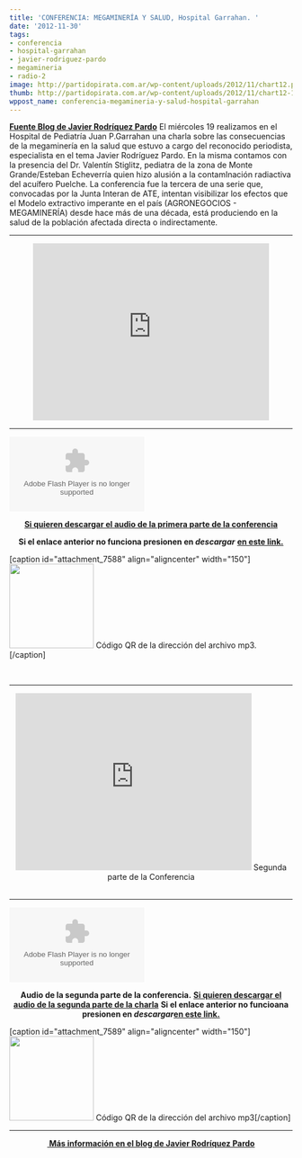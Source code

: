 ```yaml
---
title: 'CONFERENCIA: MEGAMINERÍA Y SALUD, Hospital Garrahan. '
date: '2012-11-30'
tags:
- conferencia
- hospital-garrahan
- javier-rodriguez-pardo
- megamineria
- radio-2
image: http://partidopirata.com.ar/wp-content/uploads/2012/11/chart12.png
thumb: http://partidopirata.com.ar/wp-content/uploads/2012/11/chart12-115x115.png
wppost_name: conferencia-megamineria-y-salud-hospital-garrahan
---
```


<strong><a href="http://rodriguezpardo.blogspot.com.ar/2012/09/resena-sobre-conferencia-megamineria-y.html" target="_blank">Fuente Blog de Javier Rodríquez Pardo</a></strong>
El miércoles 19 realizamos en el Hospital de Pediatría Juan P.Garrahan una charla sobre las consecuencias de la megaminería en la salud que estuvo a cargo del reconocido periodista, especialista en el tema Javier Rodríguez Pardo. En la misma contamos con la presencia del Dr. Valentín Stiglitz, pediatra de la zona de Monte Grande/Esteban Echeverría quien hizo alusión a la contamInación radiactiva del acuífero Puelche. La conferencia fue la tercera de una serie que, convocadas por la Junta Interan de ATE, intentan visibilizar los efectos que el Modelo extractivo imperante en el país (AGRONEGOCIOS - MEGAMINERÍA) desde hace más de una década, está produciendo en la salud de la población afectada directa o indirectamente.

<hr />

<center>
<iframe src="http://www.youtube.com/embed/rkXbYZCjiFY" frameborder="0" width="420" height="315"></iframe></center>

<hr />

<object id="player1613318" width="240" height="133" classid="clsid:d27cdb6e-ae6d-11cf-96b8-444553540000" codebase="http://download.macromedia.com/pub/shockwave/cabs/flash/swflash.cab#version=6,0,40,0"><param name="AllowScriptAccess" value="always" /><param name="allowFullScreen" value="true" /><param name="wmode" value="transparent" /><param name="src" value="http://www.ivoox.com/playerivoox_ee_1613318_1.html" /><param name="allowfullscreen" value="true" /><param name="allowscriptaccess" value="always" /><embed id="player1613318" width="240" height="133" type="application/x-shockwave-flash" src="http://www.ivoox.com/playerivoox_ee_1613318_1.html" AllowScriptAccess="always" allowFullScreen="true" wmode="transparent" allowfullscreen="true" allowscriptaccess="always" /></object>
<p style="text-align: center;"><strong><a href="http://www.ivoox.com/charla-megamineria-y-salud-htal-garrahan-javier_md_1613318_1.mp3" target="_blank">Si quieren descargar el audio de la primera parte de la conferencia</a></strong></p>
<p style="text-align: center;"><strong>Si el enlace anterior no funciona presionen en <em>descargar</em></strong>
<strong> <a href="http://www.ivoox.com/charla-megamineria-y-salud-htal-garrahan-javier-audios-mp3_rf_1613318_1.html" target="_blank">en este link.</a></strong></p>


[caption id="attachment_7588" align="aligncenter" width="150"]<a href="http://partidopirata.com.ar/wp-content/uploads/2012/11/chart12.png"><img class="size-full wp-image-7588" title="chart" src="http://partidopirata.com.ar/wp-content/uploads/2012/11/chart12.png" alt="" width="150" height="150" /></a> Código QR de la dirección del archivo mp3.[/caption]

&nbsp;

<hr />

<center>
<iframe src="http://www.youtube.com/embed/QBuEnX7PMGs" frameborder="0" width="420" height="315"></iframe>
Segunda parte de la Conferencia</center>&nbsp;

<hr />

<object id="player1613401" width="240" height="133" classid="clsid:d27cdb6e-ae6d-11cf-96b8-444553540000" codebase="http://download.macromedia.com/pub/shockwave/cabs/flash/swflash.cab#version=6,0,40,0"><param name="AllowScriptAccess" value="always" /><param name="allowFullScreen" value="true" /><param name="wmode" value="transparent" /><param name="src" value="http://www.ivoox.com/playerivoox_ee_1613401_1.html" /><param name="allowfullscreen" value="true" /><param name="allowscriptaccess" value="always" /><embed id="player1613401" width="240" height="133" type="application/x-shockwave-flash" src="http://www.ivoox.com/playerivoox_ee_1613401_1.html" AllowScriptAccess="always" allowFullScreen="true" wmode="transparent" allowfullscreen="true" allowscriptaccess="always" /></object>
<p style="text-align: center;"><strong>Audio de la segunda parte de la conferencia.</strong>
<strong> <a href="http://www.ivoox.com/charla-megamineria-y-salud-htal-garrahan-javier_md_1613401_1.mp3" target="_blank">Si quieren descargar el audio de la segunda parte de la charla</a></strong>
<strong> Si el enlace anterior no funcioana presionen en <em>descargar</em><a href="http://www.ivoox.com/charla-megamineria-y-salud-htal-garrahan-javier-audios-mp3_rf_1613401_1.html" target="_blank">en este link.</a></strong></p>


[caption id="attachment_7589" align="aligncenter" width="150"]<a href="http://partidopirata.com.ar/wp-content/uploads/2012/11/chart13.png"><img class="size-full wp-image-7589" title="chart" src="http://partidopirata.com.ar/wp-content/uploads/2012/11/chart13.png" alt="" width="150" height="150" /></a> Código QR de la dirección del archivo mp3[/caption]

<hr />
<p style="text-align: center;"><strong><a href="http://rodriguezpardo.blogspot.com.ar/2012/09/resena-sobre-conferencia-megamineria-y.html" target="_blank"> Más información en el blog de Javier Rodríquez Pardo</a></strong></p>
